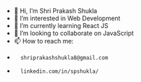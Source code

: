 - 👋 Hi, I’m Shri Prakash Shukla
- 👀 I’m interested in Web Development
- 🌱 I’m currently learning React JS
- 💞️ I’m looking to collaborate on JavaScript
- 📫 How to reach me:
-       shriprakashshukla8@gmail.com  
-       linkedin.com/in/spshukla/

